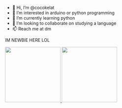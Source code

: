 - 👋 Hi, I’m @cocokelat
- 👀 I’m interested in arduino or python programming
- 🌱 I’m currently learning python 
- 💞️ I’m looking to collaborate on studying a language
- 📫 Reach me at dm

IM NEWBIE HERE LOL

<p align="left">
<a href="https://github.com/cocokelat">
  <img height="180em" src="https://github-readme-stats-eight-theta.vercel.app/api?username=cocokelat&show_icons=true&theme=algolia&include_all_commits=true&count_private=true"/>
  <img height="180em" src="https://github-readme-stats-eight-theta.vercel.app/api/top-langs/?username=cocokelat&layout=compact&langs_count=8&theme=algolia"/>
</a>
</p>
<!---
cocokelat/cocokelat is a ✨ special ✨ repository because its `README.md` (this file) appears on your GitHub profile.
You can click the Preview link to take a look at your changes.
--->
